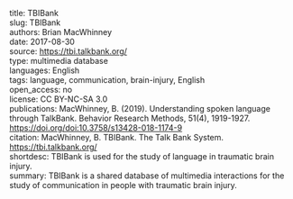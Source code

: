 title: TBIBank  
slug: TBIBank  
authors: Brian MacWhinney  
date: 2017-08-30  
source: https://tbi.talkbank.org/  
type: multimedia database  
languages: English  
tags: language, communication, brain-injury, English  
open_access: no  
license: CC BY-NC-SA 3.0  
publications: MacWhinney, B. (2019). Understanding spoken language through TalkBank. Behavior Research Methods, 51(4), 1919-1927. https://doi.org/doi:10.3758/s13428-018-1174-9  
citation: MacWhinney, B. TBIBank. The Talk Bank System. https://tbi.talkbank.org/  
shortdesc: TBIBank is used for the study of language in traumatic brain injury.  
summary: TBIBank is a shared database of multimedia interactions for the study of communication in people with traumatic brain injury.  

